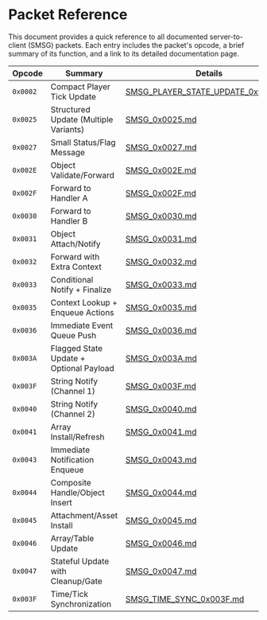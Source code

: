 # Packet Reference

This document provides a quick reference to all documented server-to-client (SMSG) packets. Each entry includes the packet's opcode, a brief summary of its function, and a link to its detailed documentation page.

| Opcode | Summary | Details |
|---|---|---|
| `0x0002` | Compact Player Tick Update | [SMSG_PLAYER_STATE_UPDATE_0x0002.md](./SMSG_PLAYER_STATE_UPDATE_0x0002.md) |
| `0x0025` | Structured Update (Multiple Variants) | [SMSG_0x0025.md](./SMSG_0x0025.md) |
| `0x0027` | Small Status/Flag Message | [SMSG_0x0027.md](./SMSG_0x0027.md) |
| `0x002E` | Object Validate/Forward | [SMSG_0x002E.md](./SMSG_0x002E.md) |
| `0x002F` | Forward to Handler A | [SMSG_0x002F.md](./SMSG_0x002F.md) |
| `0x0030` | Forward to Handler B | [SMSG_0x0030.md](./SMSG_0x0030.md) |
| `0x0031` | Object Attach/Notify | [SMSG_0x0031.md](./SMSG_0x0031.md) |
| `0x0032` | Forward with Extra Context | [SMSG_0x0032.md](./SMSG_0x0032.md) |
| `0x0033` | Conditional Notify + Finalize | [SMSG_0x0033.md](./SMSG_0x0033.md) |
| `0x0035` | Context Lookup + Enqueue Actions | [SMSG_0x0035.md](./SMSG_0x0035.md) |
| `0x0036` | Immediate Event Queue Push | [SMSG_0x0036.md](./SMSG_0x0036.md) |
| `0x003A` | Flagged State Update + Optional Payload | [SMSG_0x003A.md](./SMSG_0x003A.md) |
| `0x003F` | String Notify (Channel 1) | [SMSG_0x003F.md](./SMSG_0x003F.md) |
| `0x0040` | String Notify (Channel 2) | [SMSG_0x0040.md](./SMSG_0x0040.md) |
| `0x0041` | Array Install/Refresh | [SMSG_0x0041.md](./SMSG_0x0041.md) |
| `0x0043` | Immediate Notification Enqueue | [SMSG_0x0043.md](./SMSG_0x0043.md) |
| `0x0044` | Composite Handle/Object Insert | [SMSG_0x0044.md](./SMSG_0x0044.md) |
| `0x0045` | Attachment/Asset Install | [SMSG_0x0045.md](./SMSG_0x0045.md) |
| `0x0046` | Array/Table Update | [SMSG_0x0046.md](./SMSG_0x0046.md) |
| `0x0047` | Stateful Update with Cleanup/Gate | [SMSG_0x0047.md](./SMSG_0x0047.md) |
| `0x003F` | Time/Tick Synchronization | [SMSG_TIME_SYNC_0x003F.md](./SMSG_TIME_SYNC_0x003F.md) |
